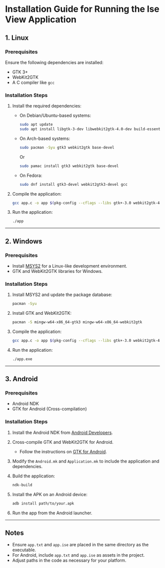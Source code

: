 # Installation Guide for Running the Ise View Application

## 1. **Linux**

### Prerequisites
Ensure the following dependencies are installed:
- GTK 3+
- WebKit2GTK
- A C compiler like `gcc`

### Installation Steps
1. Install the required dependencies:
   - On Debian/Ubuntu-based systems:
     ```bash
     sudo apt update
     sudo apt install libgtk-3-dev libwebkit2gtk-4.0-dev build-essential
     ```
   - On Arch-based systems:
     ```bash
     sudo pacman -Syu gtk3 webkit2gtk base-devel
     ```
     Or
       ```bash
     sudo pamac install gtk3 webkit2gtk base-devel
     ```
   - On Fedora:
     ```bash
     sudo dnf install gtk3-devel webkit2gtk3-devel gcc
     ```

2. Compile the application:
   ```bash
   gcc app.c -o app $(pkg-config --cflags --libs gtk+-3.0 webkit2gtk-4.0)
   ```

3. Run the application:
   ```bash
   ./app
   ```

---

## 2. **Windows**

### Prerequisites
- Install [MSYS2](https://www.msys2.org/) for a Linux-like development environment.
- GTK and WebKit2GTK libraries for Windows.

### Installation Steps
1. Install MSYS2 and update the package database:
   ```bash
   pacman -Syu
   ```

2. Install GTK and WebKit2GTK:
   ```bash
   pacman -S mingw-w64-x86_64-gtk3 mingw-w64-x86_64-webkit2gtk
   ```

3. Compile the application:
   ```bash
   gcc app.c -o app $(pkg-config --cflags --libs gtk+-3.0 webkit2gtk-4.0)
   ```

4. Run the application:
   ```bash
   ./app.exe
   ```

---

## 3. **Android**

### Prerequisites
- Android NDK
- GTK for Android (Cross-compilation)

### Installation Steps
1. Install the Android NDK from [Android Developers](https://developer.android.com/ndk/downloads).
2. Cross-compile GTK and WebKit2GTK for Android.
   - Follow the instructions on [GTK for Android](https://gitlab.gnome.org/GNOME/gtk/-/wikis/Building-GTK-for-Android).

3. Modify the `Android.mk` and `Application.mk` to include the application and dependencies.

4. Build the application:
   ```bash
   ndk-build
   ```

5. Install the APK on an Android device:
   ```bash
   adb install path/to/your.apk
   ```

6. Run the app from the Android launcher.

---

## Notes
- Ensure `app.txt` and `app.ise` are placed in the same directory as the executable.
- For Android, include `app.txt` and `app.ise` as assets in the project.
- Adjust paths in the code as necessary for your platform.

